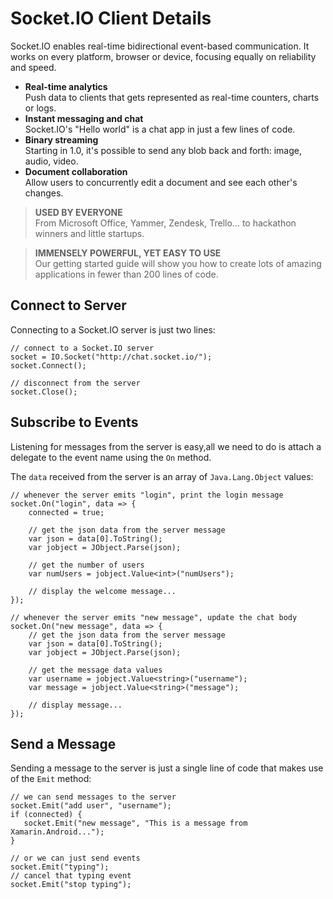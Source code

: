 # Socket.IO Client Details

Socket.IO enables real-time bidirectional event-based communication.
It works on every platform, browser or device, focusing equally on reliability and speed.

 * **Real-time analytics**  
   Push data to clients that gets represented as real-time counters, charts or logs.
 * **Instant messaging and chat**  
   Socket.IO's "Hello world" is a chat app in just a few lines of code.
 * **Binary streaming**  
   Starting in 1.0, it's possible to send any blob back and forth: image, audio, video.
 * **Document collaboration**  
   Allow users to concurrently edit a document and see each other's changes.
   
> **USED BY EVERYONE**  
> From Microsoft Office, Yammer, Zendesk, Trello... to hackathon winners and little startups.

> **IMMENSELY POWERFUL, YET EASY TO USE**  
> Our getting started guide will show you how to create lots of amazing applications in fewer 
> than 200 lines of code.

## Connect to Server

Connecting to a Socket.IO server is just two lines:

    // connect to a Socket.IO server
    socket = IO.Socket("http://chat.socket.io/");
    socket.Connect();
    
    // disconnect from the server
    socket.Close();

## Subscribe to Events

Listening for messages from the server is easy,all we need to do is 
attach a delegate to the event name using the `On` method.

The `data` received from the server is an array of `Java.Lang.Object` values:

    // whenever the server emits "login", print the login message
    socket.On("login", data => {
        connected = true;
        
        // get the json data from the server message
        var json = data[0].ToString();
        var jobject = JObject.Parse(json);
        
        // get the number of users
        var numUsers = jobject.Value<int>("numUsers");
        
        // display the welcome message...
    });
    
    // whenever the server emits "new message", update the chat body
    socket.On("new message", data => {
        // get the json data from the server message
        var json = data[0].ToString();
        var jobject = JObject.Parse(json);
        
        // get the message data values
        var username = jobject.Value<string>("username");
        var message = jobject.Value<string>("message");
        
        // display message...
    });

## Send a Message

Sending a message to the server is just a single line of code that makes use of the 
`Emit` method:

    // we can send messages to the server
    socket.Emit("add user", "username");
    if (connected) {
       socket.Emit("new message", "This is a message from Xamarin.Android...");
    }
    
    // or we can just send events
    socket.Emit("typing");
    // cancel that typing event
    socket.Emit("stop typing");
